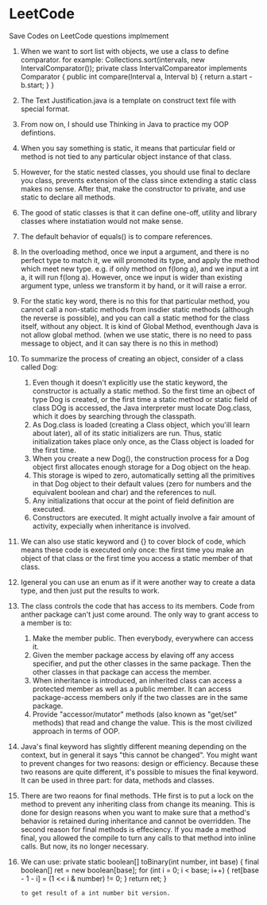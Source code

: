 # LeetCode
Save Codes on LeetCode questions implmement

1. When we want to sort list with objects, we use a class to define comparator.
for example:
	Collections.sort(intervals, new IntervalComparator());
	private class IntervalCompareator implements Comparator<Interval> {
		public int compare(Interval a, Interval b) {
		    return a.start - b.start;
	    }
	}

2. The Text Justification.java is a template on construct text file with special format.

3. From now on, I should use Thinking in Java to practice my OOP defintions.

4. When you say something is static, it means that particular field or method is not tied to any particular object instance of that class.

5. However, for the static nested classes, you should use final to declare you class, prevents extension of the class since extending a static class makes no sense. After that, make the constructor to private, and use static to declare all methods.

6. The good of static classes is that it can define one-off, utility and library classes where instatiation would not make sense.

7. The default behavior of equals() is to compare references.

8. In the overloading method, once we input a argument, and there is no perfect type to match it, we will promoted its type, and apply the method which meet new type. e.g. if only method on f(long a), and we input a int a, it will run f(long a). However, once we input is wider than existing argument type, unless we transform it by hand, or it will raise a error.

10. For the static key word, there is no this for that particular method, you cannot call a non-static methods from insdier static methods (although the reverse is possible), and you can call a static method for the class itself, without any object. It is kind of Global Method, eventhough Java is not allow global method. (when we use static, there is no need to pass message to object, and it can say there is no this in method)

11. To summarize the process of creating an object, consider of a class called Dog:
	1) Even though it doesn't explicitly use the static keyword, the constructor is actually a static method. So the first time an ojbect of type Dog is created, or the first time a static method or static field of class DOg is accessed, the Java interpreter must locate Dog.class, which it does by searching through the classpath.
	2) As Dog.class is loaded (creating a Class object, which you'ill learn about later), all of its static initializers are run. Thus, static initialization takes place only once, as the Class object is loaded for the first time.
	3) When you create a new Dog(), the construction process for a Dog object first allocates enough storage for a Dog object on the heap.
	4) This storage is wiped to zero, automatically setting all the primitives in that Dog object to their default values (zero for numbers and the equivalent boolean and char) and the references to null.
	5) Any initializations that occur at the point of field definition are executed.
	6) Constructors are executed. It might actually involve a fair amount of activity, expecially when inheritance is involved.

12. We can also use static keyword and {} to cover block of code, which means these code is executed only once: the first time you make an object of that class or the first time you access a static member of that class.

13. Igeneral you can use an enum as if it were another way to create a data type, and then just put the results to work. 

14. The class controls the code that has access to its members. Code from anther package can't just come around. The only way to grant access to a member is to:
	1) Make the member public. Then everybody, everywhere can access it.
	2) Given the member package access by elaving off any access specifier, and put the other classes in the same package. Then the other classes in that package can access the member.
	3) When inheritance is introduced, an inherited class can access a protected member as well as a public member. It can access package-access members only if the two classes are in the same package.
	4) Provide "accessor/mutator" methods (also known as "get/set" methods) that read and change the value. This is the most civilized approach in terms of OOP.

15. Java's final keyword has slightly different meaning depending on the context, but in general it says "this cannot be changed". You might want to prevent changes for two reasons: design or efficiency. Because these two reasons are quite different, it's possible to misues the final keyword. It can be used in three part: for data, methods and classes.

16. There are two reaons for final methods. THe first is to put a lock on the method to prevent any inheriting class from change its meaning. This is done for design reasons when you want to make sure that a method's behavior is retained during inheritance and cannot be overridden. The second reason for final methods is effeciency. If you made a method final, you allowed the compile to turn any calls to that method into inline calls. But now, its no longer necessary.

17. We can use: private static boolean[] toBinary(int number, int base) {
		    final boolean[] ret = new boolean[base];
		    for (int i = 0; i < base; i++) {
		        ret[base - 1 - i] = (1 << i & number) != 0;
		    }
		    return ret;
		}

		to get result of a int number bit version.











